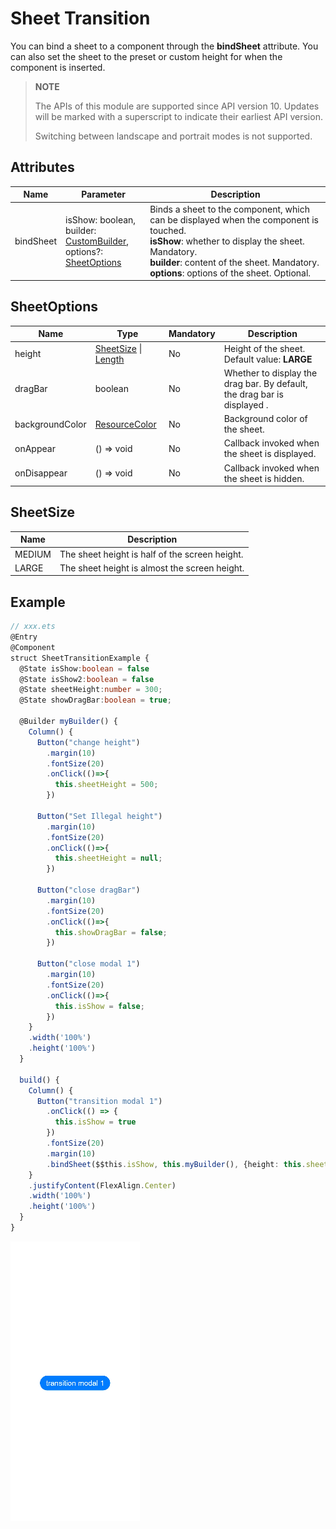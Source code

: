 # Sheet Transition

You can bind a sheet to a component through the **bindSheet** attribute. You can also set the sheet to the preset or custom height for when the component is inserted.

>  **NOTE**
>
> The APIs of this module are supported since API version 10. Updates will be marked with a superscript to indicate their earliest API version.
>
> Switching between landscape and portrait modes is not supported.

## Attributes

| Name| Parameter| Description|
| ----- | ----- | ----- |
| bindSheet | isShow: boolean,<br>builder: [CustomBuilder](ts-types.md#custombuilder8),<br>options?: [SheetOptions](#sheetoptions) | Binds a sheet to the component, which can be displayed when the component is touched.<br>**isShow**: whether to display the sheet. Mandatory.<br>**builder**: content of the sheet. Mandatory.<br> **options**: options of the sheet. Optional.|

## SheetOptions

| Name| Type| Mandatory| Description|
| ----- | ----- | ----- | ------ |
| height | [SheetSize](#sheetsize) \| [Length](ts-types.md#length) | No| Height of the sheet.<br>Default value: **LARGE**|
| dragBar | boolean | No| Whether to display the drag bar. By default, the drag bar is displayed .|
| backgroundColor | [ResourceColor](ts-types.md#resourcecolor) | No| Background color of the sheet.|
| onAppear | () => void | No| Callback invoked when the sheet is displayed.|
| onDisappear | () => void | No| Callback invoked when the sheet is hidden.|

## SheetSize

| Name| Description|
| -------- | -------- |
| MEDIUM   | The sheet height is half of the screen height.|
| LARGE    | The sheet height is almost the screen height.|

## Example

```ts
// xxx.ets
@Entry
@Component
struct SheetTransitionExample {
  @State isShow:boolean = false
  @State isShow2:boolean = false
  @State sheetHeight:number = 300;
  @State showDragBar:boolean = true;

  @Builder myBuilder() {
    Column() {
      Button("change height")
        .margin(10)
        .fontSize(20)
        .onClick(()=>{
          this.sheetHeight = 500;
        })

      Button("Set Illegal height")
        .margin(10)
        .fontSize(20)
        .onClick(()=>{
          this.sheetHeight = null;
        })

      Button("close dragBar")
        .margin(10)
        .fontSize(20)
        .onClick(()=>{
          this.showDragBar = false;
        })

      Button("close modal 1")
        .margin(10)
        .fontSize(20)
        .onClick(()=>{
          this.isShow = false;
        })
    }
    .width('100%')
    .height('100%')
  }

  build() {
    Column() {
      Button("transition modal 1")
        .onClick(() => {
          this.isShow = true
        })
        .fontSize(20)
        .margin(10)
        .bindSheet($$this.isShow, this.myBuilder(), {height: this.sheetHeight, dragBar: this.showDragBar, backgroundColor: Color.Green, onAppear: () => {console.log("BindSheet onAppear.")}, onDisappear: () => {console.log("BindSheet onDisappear.")}})
    }
    .justifyContent(FlexAlign.Center)
    .width('100%')
    .height('100%')
  }
}
```

![en-us_sheet](figures/en-us_sheet.gif)
